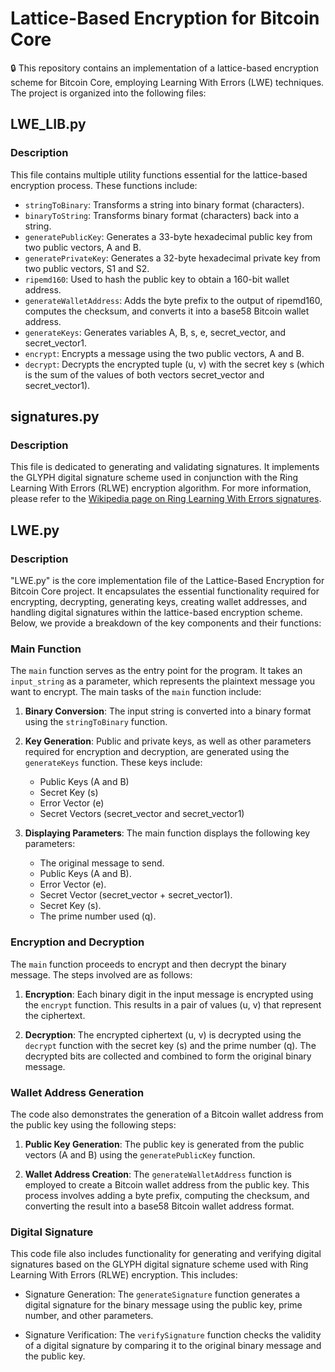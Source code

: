 # Lattice-Based Encryption for Bitcoin Core
🔒 This repository contains an implementation of a lattice-based encryption scheme for Bitcoin Core, employing Learning With Errors (LWE) techniques. The project is organized into the following files:

## LWE_LIB.py

### Description
This file contains multiple utility functions essential for the lattice-based encryption process. These functions include:

- `stringToBinary`: Transforms a string into binary format (characters).
- `binaryToString`: Transforms binary format (characters) back into a string.
- `generatePublicKey`: Generates a 33-byte hexadecimal public key from two public vectors, A and B.
- `generatePrivateKey`: Generates a 32-byte hexadecimal private key from two public vectors, S1 and S2.
- `ripemd160`: Used to hash the public key to obtain a 160-bit wallet address.
- `generateWalletAddress`: Adds the byte prefix to the output of ripemd160, computes the checksum, and converts it into a base58 Bitcoin wallet address.
- `generateKeys`: Generates variables A, B, s, e, secret_vector, and secret_vector1.
- `encrypt`: Encrypts a message using the two public vectors, A and B.
- `decrypt`: Decrypts the encrypted tuple (u, v) with the secret key s (which is the sum of the values of both vectors secret_vector and secret_vector1).

## signatures.py

### Description
This file is dedicated to generating and validating signatures. It implements the GLYPH digital signature scheme used in conjunction with the Ring Learning With Errors (RLWE) encryption algorithm. For more information, please refer to the [Wikipedia page on Ring Learning With Errors signatures](https://en.wikipedia.org/wiki/Ring_learning_with_errors_signature).

## LWE.py



### Description

"LWE.py" is the core implementation file of the Lattice-Based Encryption for Bitcoin Core project. It encapsulates the essential functionality required for encrypting, decrypting, generating keys, creating wallet addresses, and handling digital signatures within the lattice-based encryption scheme. Below, we provide a breakdown of the key components and their functions:

### Main Function

The `main` function serves as the entry point for the program. It takes an `input_string` as a parameter, which represents the plaintext message you want to encrypt. The main tasks of the `main` function include:

1. **Binary Conversion**: The input string is converted into a binary format using the `stringToBinary` function.

2. **Key Generation**: Public and private keys, as well as other parameters required for encryption and decryption, are generated using the `generateKeys` function. These keys include:
   - Public Keys (A and B)
   - Secret Key (s)
   - Error Vector (e)
   - Secret Vectors (secret_vector and secret_vector1)

3. **Displaying Parameters**: The main function displays the following key parameters:
   - The original message to send.
   - Public Keys (A and B).
   - Error Vector (e).
   - Secret Vector (secret_vector + secret_vector1).
   - Secret Key (s).
   - The prime number used (q).

### Encryption and Decryption

The `main` function proceeds to encrypt and then decrypt the binary message. The steps involved are as follows:

1. **Encryption**: Each binary digit in the input message is encrypted using the `encrypt` function. This results in a pair of values (u, v) that represent the ciphertext.

2. **Decryption**: The encrypted ciphertext (u, v) is decrypted using the `decrypt` function with the secret key (s) and the prime number (q). The decrypted bits are collected and combined to form the original binary message.

### Wallet Address Generation

The code also demonstrates the generation of a Bitcoin wallet address from the public key using the following steps:

1. **Public Key Generation**: The public key is generated from the public vectors (A and B) using the `generatePublicKey` function.

2. **Wallet Address Creation**: The `generateWalletAddress` function is employed to create a Bitcoin wallet address from the public key. This process involves adding a byte prefix, computing the checksum, and converting the result into a base58 Bitcoin wallet address format.

### Digital Signature

This code file also includes functionality for generating and verifying digital signatures based on the GLYPH digital signature scheme used with Ring Learning With Errors (RLWE) encryption. This includes:

- Signature Generation: The `generateSignature` function generates a digital signature for the binary message using the public key, prime number, and other parameters.

- Signature Verification: The `verifySignature` function checks the validity of a digital signature by comparing it to the original binary message and the public key.


